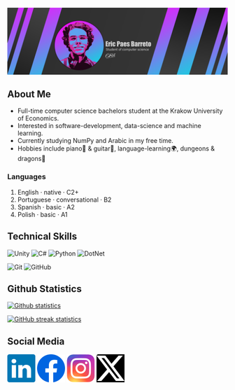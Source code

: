 ![A banner showing an image of Eric Paes Barreto in front of a background](GithubBanner.png)</br>

## About Me

* Full-time computer science bachelors student at the Krakow University of Economics.</br>
* Interested in software-development, data-science and machine learning.</br>
* Currently studying NumPy and Arabic in my free time.</br>
* Hobbies include piano🎹 & guitar🎸, language-learning🌍, dungeons & dragons🎲</br>

### Languages

1. English · native · C2+
2. Portuguese · conversational · B2
3. Spanish · basic · A2
4. Polish · basic · A1

## Technical Skills

![Unity][unity-badge]
![C#][cs-badge]
![Python][py-badge]
![DotNet][dotnet-badge]</br>

![Git][git-badge]
![GitHub][github-badge]

## Github Statistics

[![Github statistics][github-stats]](https://github.com/EricPaesBarreto)

[![GitHub streak statistics][github-streak-stats]](https://github.com/EricPaesBarreto)

[cs-badge]: https://img.shields.io/badge/Code-CSharp-informational?style=flat&logo=.net&color=512BD4
[py-badge]: https://img.shields.io/badge/Code-Python-informational?style=flat&logo=python&color=3776AB
[unity-badge]: https://img.shields.io/badge/Gaming-Unity-informational?style=flat&logo=unity&color=FFFFFF
[dotnet-badge]: https://img.shields.io/badge/Framework-DotNet-informational?style=flat&logo=.net&color=512BD4
[git-badge]: https://img.shields.io/badge/Tools-Git-informational?style=flat&logo=git&color=F05032
[github-badge]: https://img.shields.io/badge/Tools-Github-informational?style=flat&logo=github&color=181717

[github-stats]: https://github-readme-stats.vercel.app/api?username=EricPaesBarreto&theme=ambient_gradient
[github-streak-stats]: https://github-readme-streak-stats.herokuapp.com/?user=EricPaesBarreto&theme=ambient_gradient

## Social Media

[<img src = "https://github.com/CLorant/readme-social-icons/raw/main/large/filled/linkedin.svg" alt = "linkedin">](https://www.linkedin.com/in/eric-barreto-aa9719241/)
[<img src = "https://github.com/CLorant/readme-social-icons/raw/main/large/filled/facebook.svg" alt = "facebook">](https://www.facebook.com/Eric.Pies.Burritos)
[<img src = "https://github.com/CLorant/readme-social-icons/raw/main/large/filled/instagram.svg" alt = "instagram">](https://www.instagram.com/EricPaesBarreto/)
[<img src = "https://github.com/CLorant/readme-social-icons/raw/main/large/filled/twitter-x.svg" alt = "twitter">](https://x.com/ep_barreto)